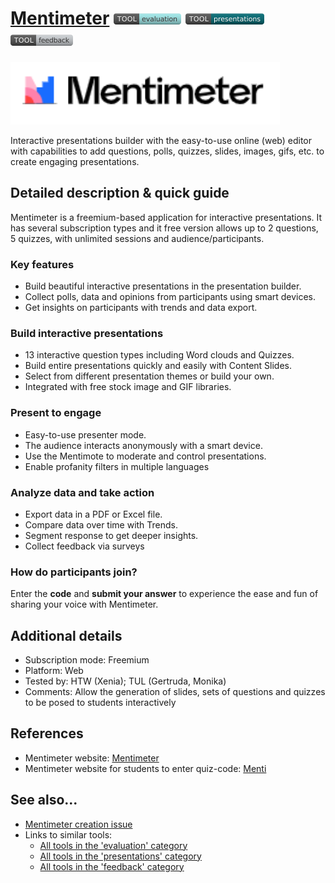 # [Mentimeter](https://www.mentimeter.com/)  [<img src="images/evaluation.png" align="bottom">](https://github.com/e-CLOSE/Toolbox/issues?q=label%3A01_TOOL+label%3Aevaluation) [<img src="images/presentations.png" align="bottom">](https://github.com/e-CLOSE/Toolbox/issues?q=label%3A01_TOOL+label%3Apresentations) [<img src="images/feedback.png" align="bottom">](https://github.com/e-CLOSE/Toolbox/issues?q=label%3A01_TOOL+label%3Afeedback)

[<img src="images/mentimeter.png" align="bottom" height="100" alt="mentimeter Logo">](https://www.mentimeter.com/)

Interactive presentations builder with the easy-to-use online (web) editor with capabilities to add questions, polls, quizzes, slides, images, gifs, etc. to create engaging presentations.


## Detailed description & quick guide

Mentimeter is a freemium-based application for interactive presentations. It has several subscription types and it free version allows up to 2 questions, 5 quizzes, with unlimited sessions and audience/participants.

### Key features
- Build beautiful interactive presentations in the presentation builder.
- Collect polls, data and opinions from participants using smart devices.
- Get insights on participants with trends and data export.

### Build interactive presentations
- 13 interactive question types including Word clouds and Quizzes.
- Build entire presentations quickly and easily with Content Slides.
- Select from different presentation themes or build your own.
- Integrated with free stock image and GIF libraries.

### Present to engage
- Easy-to-use presenter mode.
- The audience interacts anonymously with a smart device.
- Use the Mentimote to moderate and control presentations.
- Enable profanity filters in multiple languages

### Analyze data and take action
- Export data in a PDF or Excel file.
- Compare data over time with Trends.
- Segment response to get deeper insights.
- Collect feedback via surveys

### How do participants join?
Enter the **code** and **submit your answer** to experience the ease and fun of sharing your voice with Mentimeter.


## Additional details

- Subscription mode: Freemium
- Platform: Web
- Tested by: HTW (Xenia); TUL (Gertruda, Monika)
- Comments: Allow the generation of slides, sets of questions and quizzes to be posed to students interactively


## References

- Mentimeter website: [Mentimeter](https://www.mentimeter.com/)
- Mentimeter website for students to enter quiz-code: [Menti](https://www.menti.com/)


## See also...

- [Mentimeter creation issue](https://github.com/e-CLOSE/Toolbox/issues/68)
- Links to similar tools:
  - [All tools in the 'evaluation' category](https://github.com/e-CLOSE/Toolbox/issues?q=label%3A01_TOOL+label%3Aevaluation)
  - [All tools in the 'presentations' category](https://github.com/e-CLOSE/Toolbox/issues?q=label%3A01_TOOL+label%3Apresentations)
  - [All tools in the 'feedback' category](https://github.com/e-CLOSE/Toolbox/issues?q=label%3A01_TOOL+label%3Afeedback)
